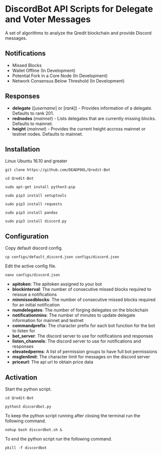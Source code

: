 # DiscordBot API Scripts for Delegate and Voter Messages

A set of algorithms to analyze the Qredit blockchain and provide Discord messages.

## Notifications

- Missed Blocks
- Wallet Offline (In Development)
- Potential Fork in a Core Node (In Development)
- Network Consensus Below Threshold (In Development)

## Responses

- **delegate** ([*username*] or [*rank*]) - Provides information of a delegate. Defaults to rank 201.
- **rednodes** (*mainnet*) - Lists delegates that are currently missing blocks. Defaults to mainnet.
- **height** (*mainnet*) - Provides the current height accross mainnet or testnet nodes. Defaults to mainnet.

## Installation

Linux Ubuntu 16.10 and greater

```git clone https://github.com/DEADP0OL/Qredit-Bot```

```cd Qredit-Bot```

```sudo apt-get install python3-pip```

```sudo pip3 install setuptools```

```sudo pip3 install requests```

```sudo pip3 install pandas```

```sudo pip3 install discord.py```

## Configuration

Copy default discord config.

```cp configs/default_discord.json configs/discord.json```

Edit the active config file.

```nano configs/discord.json```

- **apitoken**: The apitoken assigned to your bot
- **blockinterval**: The number of consecutive missed blocks required to reissue a notifications
- **minmissedblocks**: The number of consecutive missed blocks required for an initial notification
- **numdelegates**: The number of forging delegates on the blockchain
- **notificationmins**: The number of minutes to update delegate information for mainnet and testnet
- **commandprefix**: The character prefix for each bot function for the bot to listen for
- **bot_server**: The discord server to use for notifications and responses
- **listen_channels**: The discord server to use for notifications and responses
- **elevatedperms**: A list of permission groups to have full bot permissions
- **msglenlimit**: The character limit for messages on the discord server
- **priceurl**: The api url to obtain price data

## Activation

Start the python script.

```cd Qredit-Bot```

```python3 discordbot.py```

To keep the python script running after closing the terminal run the following command.

```nohup bash discordbot.sh &```

To end the python script run the following command.

```pkill -f discordbot```
